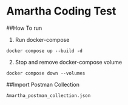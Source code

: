 # Amartha Coding Test



##How To run

1. Run docker-compose

```
docker compose up --build -d  

```

2. Stop and remove docker-compose volume


```
docker compose down --volumes

```


##Import Postman Collection

```
Amartha_postman_collection.json
```
